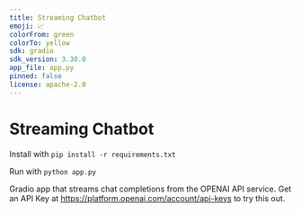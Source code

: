 ```yaml
---
title: Streaming Chatbot
emoji: 📈
colorFrom: green
colorTo: yellow
sdk: gradio
sdk_version: 3.30.0
app_file: app.py
pinned: false
license: apache-2.0
---
```


# Streaming Chatbot

Install with `pip install -r requirements.txt`

Run with `python app.py`

Gradio app that streams chat completions from the OPENAI API service. Get an API Key at https://platform.openai.com/account/api-keys to try this out. 
